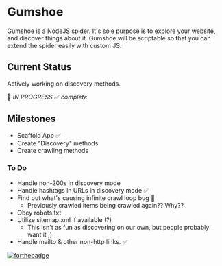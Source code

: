 # Gumshoe

Gumshoe is a NodeJS spider. It's sole purpose is to explore your website, and discover things about it. Gumshoe will be scriptable so that you can extend the spider easily with custom JS. 

## Current Status
Actively working on discovery methods. 

:large_blue_diamond: *IN PROGRESS*
:white_check_mark: *complete*

## Milestones
* Scaffold App :white_check_mark:
* Create "Discovery" methods 
* Create crawling methods

### To Do
* Handle non-200s in discovery mode
* Handle hashtags in URLs in discovery mode :white_check_mark:
* Find out what's causing infinite crawl loop bug :large_blue_diamond:
  * Previously crawled items being crawled again?? Why??
* Obey robots.txt 
* Utilize sitemap.xml if available (?) 
  * This isn't as fun as discovering on our own, but people probably want it ;) 
* Handle mailto & other non-http links. :white_check_mark:

[![forthebadge](http://forthebadge.com/images/badges/certified-steve-bruhle.svg)](http://forthebadge.com)
